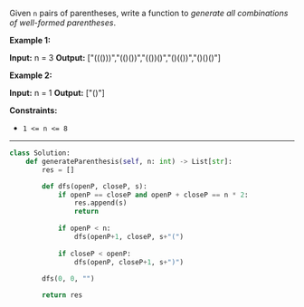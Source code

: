 Given `n` pairs of parentheses, write a function to _generate all combinations of well-formed parentheses_.

**Example 1:**

**Input:** n = 3
**Output:** ["((()))","(()())","(())()","()(())","()()()"]

**Example 2:**

**Input:** n = 1
**Output:** ["()"]

**Constraints:**

- `1 <= n <= 8`

---

```python
class Solution:
    def generateParenthesis(self, n: int) -> List[str]:
        res = []

        def dfs(openP, closeP, s):
            if openP == closeP and openP + closeP == n * 2:
                res.append(s)
                return
            
            if openP < n:
                dfs(openP+1, closeP, s+"(")
            
            if closeP < openP:
                dfs(openP, closeP+1, s+")")
            
        dfs(0, 0, "")

        return res
```